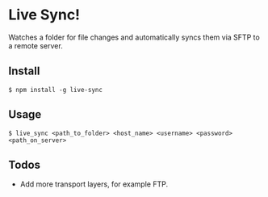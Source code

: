 Live Sync!
============

Watches a folder for file changes and automatically syncs them via SFTP to a remote server.


Install
---------

`$ npm install -g live-sync`


Usage
-------

`$ live_sync <path_to_folder> <host_name> <username> <password> <path_on_server>`


Todos
-------

* Add more transport layers, for example FTP.